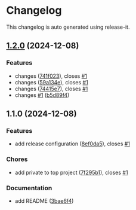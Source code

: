 # Changelog

This changelog is auto generated using release-it.


## [1.2.0](https://github.com/juancarlosjr97/relese-automation-test/compare/1.1.0...1.2.0) (2024-12-08)

### Features

* changes ([741f023](https://github.com/juancarlosjr97/relese-automation-test/commit/741f023ec6876d04cc145c00589ca1b8687f0cca)), closes [#1](https://github.com/juancarlosjr97/relese-automation-test/issues/1)
* changes ([59a134e](https://github.com/juancarlosjr97/relese-automation-test/commit/59a134ec410d84abc8e87dba2d33dd23b4531003)), closes [#1](https://github.com/juancarlosjr97/relese-automation-test/issues/1)
* changes ([74415e7](https://github.com/juancarlosjr97/relese-automation-test/commit/74415e7ef1c3c6c98768b606a98fbdcb09830562)), closes [#1](https://github.com/juancarlosjr97/relese-automation-test/issues/1)
* changes [#1](https://github.com/juancarlosjr97/relese-automation-test/issues/1) ([b5d89f4](https://github.com/juancarlosjr97/relese-automation-test/commit/b5d89f49976000275fb1e7936f37d5dd7487e7f6))

## 1.1.0 (2024-12-08)

### Features

* add release configuration ([8ef0da5](https://github.com/juancarlosjr97/relese-automation-test/commit/8ef0da5b78af963072a752686c40e3d537371a10)), closes [#1](https://github.com/juancarlosjr97/relese-automation-test/issues/1)

### Chores

* add private to top project ([7f295b1](https://github.com/juancarlosjr97/relese-automation-test/commit/7f295b1090690be843836ee7a7e38633f0e65bea)), closes [#1](https://github.com/juancarlosjr97/relese-automation-test/issues/1)

### Documentation

* add README ([3bae6f4](https://github.com/juancarlosjr97/relese-automation-test/commit/3bae6f400032e71a7b6f0dfce8cb18a5a70258a1))
